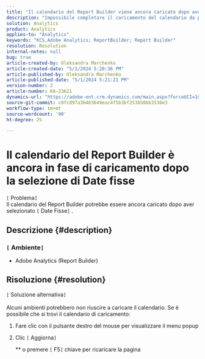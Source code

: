 ```yaml
---
title: "Il calendario del Report Builder viene ancora caricato dopo aver selezionato Date fisse"
description: "Impossibile completare il caricamento del calendario da parte del Report Builder. Ricaricare la finestra"
solution: Analytics
product: Analytics
applies-to: "Analytics"
keywords: "KCS,Adobe Analytics; ReportBuilder; Report Builder"
resolution: Resolution
internal-notes: null
bug: true
article-created-by: Oleksandra Marchenko
article-created-date: "5/1/2024 5:20:36 PM"
article-published-by: Oleksandra Marchenko
article-published-date: "5/1/2024 5:21:21 PM"
version-number: 2
article-number: KA-23621
dynamics-url: "https://adobe-ent.crm.dynamics.com/main.aspx?forceUCI=1&pagetype=entityrecord&etn=knowledgearticle&id=a032aa1d-df07-ef11-9f8a-6045bd006704"
source-git-commit: c0fcd97a36463649eac4f5b3bf253b50bb3536e3
workflow-type: tm+mt
source-wordcount: '90'
ht-degree: 2%

---
```


# Il calendario del Report Builder è ancora in fase di caricamento dopo la selezione di Date fisse

`[` Problema`]` <br>
Il calendario del Report Builder potrebbe essere ancora caricato dopo aver selezionato `[` Date Fisse`]` .

## Descrizione {#description}


### `[` Ambiente`]`

- Adobe Analytics (Report Builder)



## Risoluzione {#resolution}

`[` Soluzione alternativa`]` <br><br>
Alcuni ambienti potrebbero non riuscire a caricare il calendario.
Se è possibile che si trovi il calendario di caricamento:

1. Fare clic con il pulsante destro del mouse per visualizzare il menu popup
2. Clic `[` Aggiorna`]`

   \*\* o premere `[` F5`]`  chiave per ricaricare la pagina



